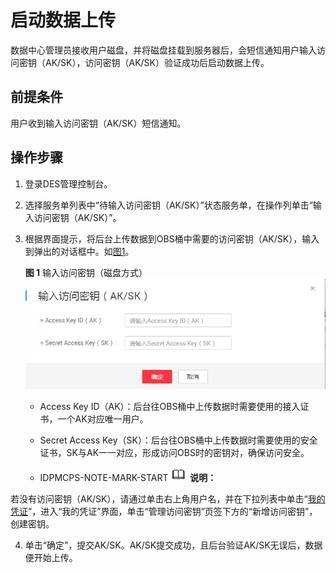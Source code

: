 # 启动数据上传<a name="zh-cn_topic_0047663838"></a>

数据中心管理员接收用户磁盘，并将磁盘挂载到服务器后，会短信通知用户输入访问密钥（AK/SK），访问密钥（AK/SK）验证成功后启动数据上传。

## 前提条件<a name="gen-id1.7.6.11.4.1"></a>

用户收到输入访问密钥（AK/SK）短信通知。

## 操作步骤<a name="section55059565"></a>

1.  登录DES管理控制台。
2.  选择服务单列表中“待输入访问密钥（AK/SK）”状态服务单，在操作列单击“输入访问密钥（AK/SK）”。
3.  根据界面提示，将后台上传数据到OBS桶中需要的访问密钥（AK/SK），输入到弹出的对话框中。如[图1](#fig1275016339452)。

    **图 1**  输入访问密钥（磁盘方式）<a name="fig1275016339452"></a>  
    ![](figures/输入访问密钥（磁盘方式）.png "输入访问密钥（磁盘方式）")

    -   Access Key ID（AK）：后台往OBS桶中上传数据时需要使用的接入证书，一个AK对应唯一用户。
    -   Secret Access Key（SK）：后台往OBS桶中上传数据时需要使用的安全证书，SK与AK一一对应，形成访问OBS时的密钥对，确保访问安全。

    -   IDPMCPS-NOTE-MARK-START
![](public_sys-resources/icon-note.gif) **说明：** 

若没有访问密钥（AK/SK），请通过单击右上角用户名，并在下拉列表中单击“[我的凭证](https://console.huaweicloud.com/iam/#/myCredential)”，进入“我的凭证”界面，单击“管理访问密钥”页签下方的“新增访问密钥”，创建密钥。




4.  单击“确定”，提交AK/SK。AK/SK提交成功，且后台验证AK/SK无误后，数据便开始上传。


